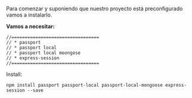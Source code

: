 Para comenzar y suponiendo que nuestro proyecto está preconfigurado vamos a instalarlo.

**Vamos a necesitar:**
```
//=================================
// * passport
// * passport local
// * passport local moongose
// * express-session
//=================================
```

Install:
```
npm install passport passport-local passport-local-mongoose express-session --save
```